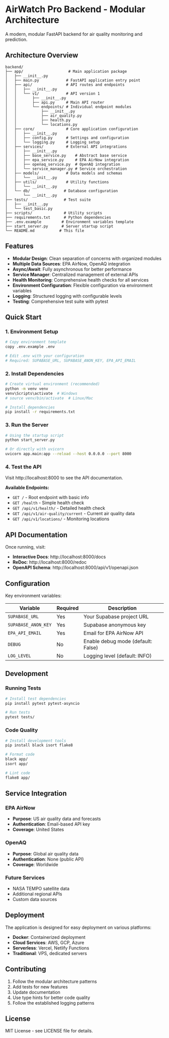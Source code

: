 # AirWatch Pro Backend - Modular Architecture

A modern, modular FastAPI backend for air quality monitoring and prediction.

## Architecture Overview

```
backend/
├── app/                    # Main application package
│   ├── __init__.py
│   ├── main.py            # FastAPI application entry point
│   ├── api/               # API routes and endpoints
│   │   ├── __init__.py
│   │   └── v1/            # API version 1
│   │       ├── __init__.py
│   │       ├── api.py     # Main API router
│   │       └── endpoints/ # Individual endpoint modules
│   │           ├── __init__.py
│   │           ├── air_quality.py
│   │           ├── health.py
│   │           └── locations.py
│   ├── core/              # Core application configuration
│   │   ├── __init__.py
│   │   ├── config.py      # Settings and configuration
│   │   └── logging.py     # Logging setup
│   ├── services/          # External API integrations
│   │   ├── __init__.py
│   │   ├── base_service.py    # Abstract base service
│   │   ├── epa_service.py     # EPA AirNow integration
│   │   ├── openaq_service.py  # OpenAQ integration
│   │   └── service_manager.py # Service orchestration
│   ├── models/            # Data models and schemas
│   │   └── __init__.py
│   ├── utils/             # Utility functions
│   │   └── __init__.py
│   └── db/               # Database configuration
│       └── __init__.py
├── tests/                # Test suite
│   ├── __init__.py
│   └── test_basic.py
├── scripts/              # Utility scripts
├── requirements.txt      # Python dependencies
├── .env.example         # Environment variables template
├── start_server.py      # Server startup script
└── README.md           # This file
```

## Features

- **Modular Design**: Clean separation of concerns with organized modules
- **Multiple Data Sources**: EPA AirNow, OpenAQ integration
- **Async/Await**: Fully asynchronous for better performance
- **Service Manager**: Centralized management of external APIs
- **Health Monitoring**: Comprehensive health checks for all services
- **Environment Configuration**: Flexible configuration via environment variables
- **Logging**: Structured logging with configurable levels
- **Testing**: Comprehensive test suite with pytest

## Quick Start

### 1. Environment Setup

```bash
# Copy environment template
copy .env.example .env

# Edit .env with your configuration
# Required: SUPABASE_URL, SUPABASE_ANON_KEY, EPA_API_EMAIL
```

### 2. Install Dependencies

```bash
# Create virtual environment (recommended)
python -m venv venv
venv\Scripts\activate  # Windows
# source venv/bin/activate  # Linux/Mac

# Install dependencies
pip install -r requirements.txt
```

### 3. Run the Server

```bash
# Using the startup script
python start_server.py

# Or directly with uvicorn
uvicorn app.main:app --reload --host 0.0.0.0 --port 8000
```

### 4. Test the API

Visit http://localhost:8000 to see the API documentation.

**Available Endpoints:**
- `GET /` - Root endpoint with basic info
- `GET /health` - Simple health check
- `GET /api/v1/health/` - Detailed health check
- `GET /api/v1/air-quality/current` - Current air quality data
- `GET /api/v1/locations/` - Monitoring locations

## API Documentation

Once running, visit:
- **Interactive Docs**: http://localhost:8000/docs
- **ReDoc**: http://localhost:8000/redoc
- **OpenAPI Schema**: http://localhost:8000/api/v1/openapi.json

## Configuration

Key environment variables:

| Variable | Required | Description |
|----------|----------|-------------|
| `SUPABASE_URL` | Yes | Your Supabase project URL |
| `SUPABASE_ANON_KEY` | Yes | Supabase anonymous key |
| `EPA_API_EMAIL` | Yes | Email for EPA AirNow API |
| `DEBUG` | No | Enable debug mode (default: False) |
| `LOG_LEVEL` | No | Logging level (default: INFO) |

## Development

### Running Tests

```bash
# Install test dependencies
pip install pytest pytest-asyncio

# Run tests
pytest tests/
```

### Code Quality

```bash
# Install development tools
pip install black isort flake8

# Format code
black app/
isort app/

# Lint code
flake8 app/
```

## Service Integration

### EPA AirNow
- **Purpose**: US air quality data and forecasts
- **Authentication**: Email-based API key
- **Coverage**: United States

### OpenAQ
- **Purpose**: Global air quality data
- **Authentication**: None (public API)
- **Coverage**: Worldwide

### Future Services
- NASA TEMPO satellite data
- Additional regional APIs
- Custom data sources

## Deployment

The application is designed for easy deployment on various platforms:

- **Docker**: Containerized deployment
- **Cloud Services**: AWS, GCP, Azure
- **Serverless**: Vercel, Netlify Functions
- **Traditional**: VPS, dedicated servers

## Contributing

1. Follow the modular architecture patterns
2. Add tests for new features
3. Update documentation
4. Use type hints for better code quality
5. Follow the established logging patterns

## License

MIT License - see LICENSE file for details.